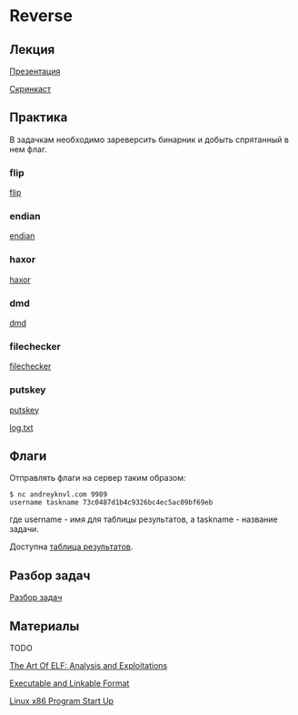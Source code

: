 Reverse
=======

## Лекция

[Презентация](https://github.com/xairy/mipt-ctf/blob/master/04-binary/02-reverse/slides.pdf)

[Скринкаст](https://www.youtube.com/watch?v=1SjCraZ1l2Q)


## Практика

В задачкам необходимо зареверсить бинарник и добыть спрятанный в нем флаг.

### flip

[flip](https://github.com/xairy/mipt-ctf/blob/master/04-binary/02-reverse/tasks/flip)

### endian

[endian](https://github.com/xairy/mipt-ctf/blob/master/04-binary/02-reverse/tasks/endian)

### haxor

[haxor](https://github.com/xairy/mipt-ctf/blob/master/04-binary/02-reverse/tasks/haxor)

### dmd

[dmd](https://github.com/xairy/mipt-ctf/blob/master/04-binary/02-reverse/tasks/dmd)

### filechecker

[filechecker](https://github.com/xairy/mipt-ctf/blob/master/04-binary/02-reverse/tasks/filechecker)

### putskey

[putskey](https://github.com/xairy/mipt-ctf/blob/master/04-binary/02-reverse/tasks/putskey)

[log.txt](https://github.com/xairy/mipt-ctf/blob/master/04-binary/02-reverse/tasks/log.txt)



## Флаги

Отправлять флаги на сервер таким образом:
```
$ nc andreyknvl.com 9989
username taskname 73c0487d1b4c9326bc4ec5ac09bf69eb
```
где username - имя для таблицы результатов, а taskname - название задачи.

Доступна [таблица результатов](https://andreyknvl.com/mipt-ctf).


## Разбор задач

[Разбор задач](https://github.com/xairy/mipt-ctf/blob/master/04-binary/02-reverse/WRITEUP.md)


## Материалы

TODO

[The Art Of ELF: Analysis and Exploitations](http://fluxius.handgrep.se/2011/10/20/the-art-of-elf-analysises-and-exploitations/)

[Executable and Linkable Format](https://github.com/0xAX/linux-insides/blob/master/Theory/ELF.md)

[Linux x86 Program Start Up](http://dbp-consulting.com/tutorials/debugging/linuxProgramStartup.html)
